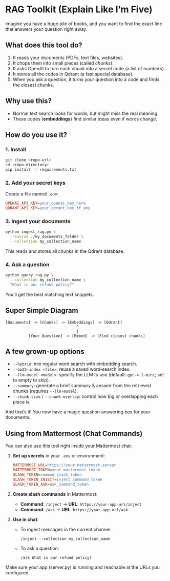  # RAG Toolkit (Explain Like I’m Five)

 Imagine you have a huge pile of books, and you want to find the exact line that answers your question right away.

 ## What does this tool do?
 1. It reads your documents (PDFs, text files, websites).
 2. It chops them into small pieces (called *chunks*).
 3. It asks OpenAI to turn each chunk into a secret code (a list of numbers).
 4. It stores all the codes in Qdrant (a fast special database).
 5. When you ask a question, it turns your question into a code and finds the closest chunks.

 ## Why use this?
 - Normal text search looks for words, but might miss the real meaning.
 - These codes (**embeddings**) find similar ideas even if words change.

 ## How do you use it?

 ### 1. Install
 ```bash
 git clone <repo-url>
 cd <repo-directory>
 pip install -r requirements.txt
 ```

 ### 2. Add your secret keys
 Create a file named `.env`:
 ```ini
 OPENAI_API_KEY=your_openai_key_here
 QDRANT_API_KEY=your_qdrant_key_if_any
 ```

 ### 3. Ingest your documents
 ```bash
 python ingest_rag.py \
   --source ./my_documents_folder \
   --collection my_collection_name
 ```
 This reads and stores all chunks in the Qdrant database.

 ### 4. Ask a question
 ```bash
 python query_rag.py \
   --collection my_collection_name \
   "What is our refund policy?"
 ```
 You’ll get the best matching text snippets.

 ## Super Simple Diagram
 ```text
 [Documents] -> [Chunks] -> [Embeddings] -> [Qdrant]
                                ^
                                |
           [Your Question] -> [Embed] -> [Find closest chunks]
 ```

 ## A few grown‑up options
 - `--hybrid`: mix regular word search with embedding search.
 - `--bm25-index <file>`: reuse a saved word‑search index.
 - `--llm-model <model>`: specify the LLM to use (default: `gpt-4.1-mini`; set to empty to skip).
 - `--summary`: generate a brief summary & answer from the retrieved chunks (requires `--llm-model`).
 - `--chunk-size` / `--chunk-overlap`: control how big or overlapping each piece is.

 And that’s it! You now have a magic question‑answering box for your documents.
 
 ## Using from Mattermost (Chat Commands)

 You can also use this tool right inside your Mattermost chat:

 1. **Set up secrets** in your `.env` or environment:
    ```ini
    MATTERMOST_URL=https://your-mattermost-server
    MATTERMOST_TOKEN=your_mattermost_token
    SLASH_TOKEN=common_slash_token
    SLASH_TOKEN_INJECT=inject_command_token
    SLASH_TOKEN_ASK=ask_command_token
    ```

 2. **Create slash commands** in Mattermost:
    - **Command**: `/inject`  → **URL**: `https://your-app-url/inject`
    - **Command**: `/ask`     → **URL**: `https://your-app-url/ask`

 3. **Use in chat**:
    - To ingest messages in the current channel:
      ```
      /inject --collection my_collection_name
      ```
    - To ask a question:
      ```
      /ask What is our refund policy?
      ```

 Make sure your app (server.py) is running and reachable at the URLs you configured.